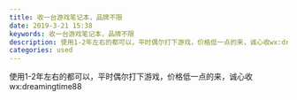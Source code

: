 ```yaml
---
title: 收一台游戏笔记本，品牌不限
date: 2019-3-21 15:38
keywords: 收一台游戏笔记本，品牌不限
description: 使用1-2年左右的都可以，平时偶尔打下游戏，价格低一点的来，诚心收wx:dreamingtime88
categories: used
---
```

<td class="t_f" id="postmessage_3274660">

使用1-2年左右的都可以，平时偶尔打下游戏，价格低一点的来，诚心收 wx:dreamingtime88</td>
